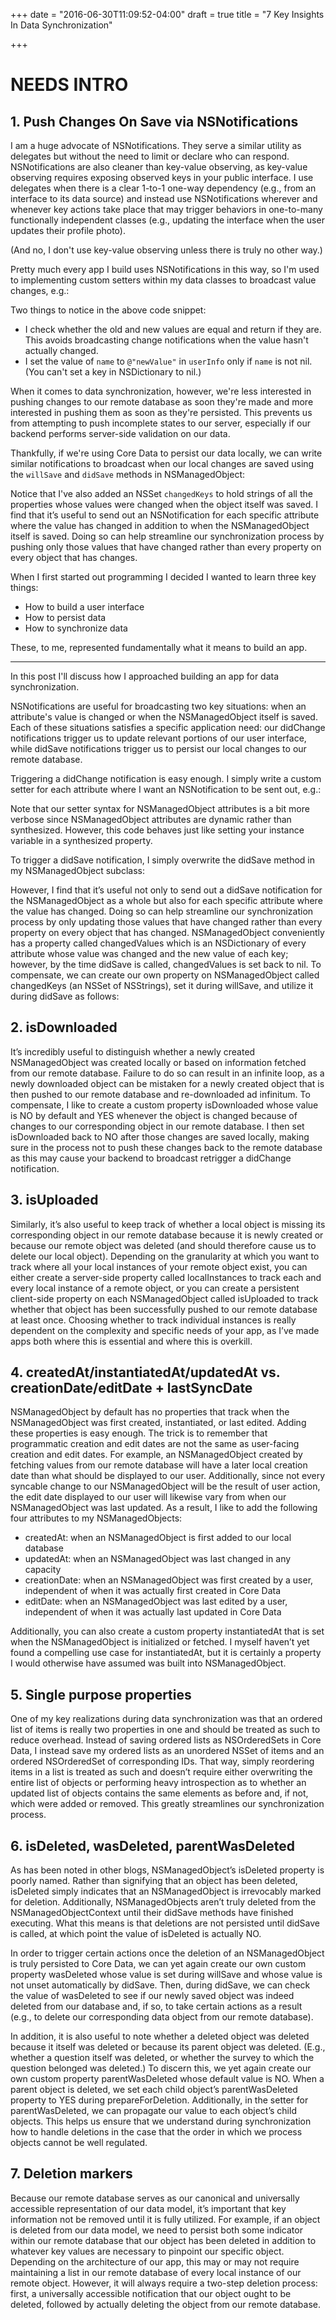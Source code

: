 +++
date = "2016-06-30T11:09:52-04:00"
draft = true
title = "7 Key Insights In Data Synchronization"

+++

# NEEDS INTRO

## 1. Push Changes On Save via NSNotifications

I am a huge advocate of NSNotifications. They serve a similar utility as delegates but without the need to limit or declare who can respond. NSNotifications are also cleaner than key-value observing, as key-value observing requires exposing observed keys in your public interface. I use delegates when there is a clear 1-to-1 one-way dependency (e.g., from an interface to its data source) and instead use NSNotifications wherever and whenever key actions take place that may trigger behaviors in one-to-many functionally independent classes (e.g., updating the interface when the user updates their profile photo).

(And no, I don't use key-value observing unless there is truly no other way.)

Pretty much every app I build uses NSNotifications in this way, so I'm used to implementing custom setters within my data classes to broadcast value changes, e.g.:

<script src="https://gist.github.com/kenmhaggerty/eb013fde749156d8780f449715f43079.js"></script>

Two things to notice in the above code snippet:

- I check whether the old and new values are equal and return if they are. This avoids broadcasting change notifications when the value hasn't actually changed.
- I set the value of `name` to `@"newValue"` in `userInfo` only if `name` is not nil. (You can't set a key in NSDictionary to nil.)

When it comes to data synchronization, however, we're less interested in pushing changes to our remote database as soon they're made and more interested in pushing them as soon as they're persisted. This prevents us from attempting to push incomplete states to our server, especially if our backend performs server-side validation on our data.

Thankfully, if we're using Core Data to persist our data locally, we can write similar notifications to broadcast when our local changes are saved using the `willSave` and `didSave` methods in NSManagedObject:

<script src="https://gist.github.com/kenmhaggerty/cbdd5f38b329eab2384166730924781b.js"></script>

Notice that I've also added an NSSet `changedKeys` to hold strings of all the properties whose values were changed when the object itself was saved. I find that it’s useful to send out an NSNotification for each specific attribute where the value has changed in addition to when the NSManagedObject itself is saved. Doing so can help streamline our synchronization process by pushing only those values that have changed rather than every property on every object that has changes.




When I first started out programming I decided I wanted to learn three key things:

- How to build a user interface
- How to persist data
- How to synchronize data

These, to me, represented fundamentally what it means to build an app.

* * *

In this post I'll discuss how I approached building an app for data synchronization.



 NSNotifications are useful for broadcasting two key situations: when an attribute's value is changed or when the NSManagedObject itself is saved. Each of these situations satisfies a specific application need: our didChange notifications trigger us to update relevant portions of our user interface, while didSave notifications trigger us to persist our local changes to our remote database.

Triggering a didChange notification is easy enough. I simply write a custom setter for each attribute where I want an NSNotification to be sent out, e.g.:

<script src="https://gist.github.com/kenmhaggerty/fe92195b27bde93d5b0f123eaf22d0c3.js"></script>

Note that our setter syntax for NSManagedObject attributes is a bit more verbose since NSManagedObject attributes are dynamic rather than synthesized. However, this code behaves just like setting your instance variable in a synthesized property.

To trigger a didSave notification, I simply overwrite the didSave method in my NSManagedObject subclass:

<script src="https://gist.github.com/kenmhaggerty/b03a19191e7b71f401c0c532324bf743.js"></script>

However, I find that it’s useful not only to send out a didSave notification for the NSManagedObject as a whole but also for each specific attribute where the value has changed. Doing so can help streamline our synchronization process by only updating those values that have changed rather than every property on every object that has changed. NSManagedObject conveniently has a property called changedValues which is an NSDictionary of every attribute whose value was changed and the new value of each key; however, by the time didSave is called, changedValues is set back to nil. To compensate, we can create our own property on NSManagedObject called changedKeys (an NSSet of NSStrings), set it during willSave, and utilize it during didSave as follows:

<script src="https://gist.github.com/kenmhaggerty/cbdd5f38b329eab2384166730924781b.js"></script>

## 2. isDownloaded

It’s incredibly useful to distinguish whether a newly created NSManagedObject was created locally or based on information fetched from our remote database. Failure to do so can result in an infinite loop, as a newly downloaded object can be mistaken for a newly created object that is then pushed to our remote database and re-downloaded ad infinitum. To compensate, I like to create a custom property isDownloaded whose value is NO by default and YES whenever the object is changed because of changes to our corresponding object in our remote database. I then set isDownloaded back to NO after those changes are saved locally, making sure in the process not to push these changes back to the remote database as this may cause your backend to broadcast retrigger a didChange notification.

## 3. isUploaded

Similarly, it’s also useful to keep track of whether a local object is missing its corresponding object in our remote database because it is newly created or because our remote object was deleted (and should therefore cause us to delete our local object). Depending on the granularity at which you want to track where all your local instances of your remote object exist, you can either create a server-side property called localInstances to track each and every local instance of a remote object, or you can create a persistent client-side property on each NSManagedObject called isUploaded to track whether that object has been successfully pushed to our remote database at least once. Choosing whether to track individual instances is really dependent on the complexity and specific needs of your app, as I’ve made apps both where this is essential and where this is overkill.

## 4. createdAt/instantiatedAt/updatedAt vs. creationDate/editDate + lastSyncDate

NSManagedObject by default has no properties that track when the NSManagedObject was first created, instantiated, or last edited. Adding these properties is easy enough. The trick is to remember that programmatic creation and edit dates are not the same as user-facing creation and edit dates. For example, an NSManagedObject created by fetching values from our remote database will have a later local creation date than what should be displayed to our user. Additionally, since not every syncable change to our NSManagedObject will be the result of user action, the edit date displayed to our user will likewise vary from when our NSManagedObject was last updated. As a result, I like to add the following four attributes to my NSManagedObjects:

- createdAt: when an NSManagedObject is first added to our local database
- updatedAt: when an NSManagedObject was last changed in any capacity
- creationDate: when an NSManagedObject was first created by a user, independent of when it was actually first created in Core Data
- editDate: when an NSManagedObject was last edited by a user, independent of when it was actually last updated in Core Data

Additionally, you can also create a custom property instantiatedAt that is set when the NSManagedObject is initialized or fetched. I myself haven’t yet found a compelling use case for instantiatedAt, but it is certainly a property I would otherwise have assumed was built into NSManagedObject.

## 5. Single purpose properties

One of my key realizations during data synchronization was that an ordered list of items is really two properties in one and should be treated as such to reduce overhead. Instead of saving ordered lists as NSOrderedSets in Core Data, I instead save my ordered lists as an unordered NSSet of items and an ordered NSOrderedSet of corresponding IDs. That way, simply reordering items in a list is treated as such and doesn’t require either overwriting the entire list of objects or performing heavy introspection as to whether an updated list of objects contains the same elements as before and, if not, which were added or removed. This greatly streamlines our synchronization process.

## 6. isDeleted, wasDeleted, parentWasDeleted

As has been noted in other blogs, NSManagedObject’s isDeleted property is poorly named. Rather than signifying that an object has been deleted, isDeleted simply indicates that an NSManagedObject is irrevocably marked for deletion. Additionally, NSManagedObjects aren’t truly deleted from the NSManagedObjectContext until their didSave methods have finished executing. What this means is that deletions are not persisted until didSave is called, at which point the value of isDeleted is actually NO.

In order to trigger certain actions once the deletion of an NSManagedObject is truly persisted to Core Data, we can yet again create our own custom property wasDeleted whose value is set during willSave and whose value is not unset automatically by didSave. Then, during didSave, we can check the value of wasDeleted to see if our newly saved object was indeed deleted from our database and, if so, to take certain actions as a result (e.g., to delete our corresponding data object from our remote database).

In addition, it is also useful to note whether a deleted object was deleted because it itself was deleted or because its parent object was deleted. (E.g., whether a question itself was deleted, or whether the survey to which the question belonged was deleted.) To discern this, we yet again create our own custom property parentWasDeleted whose default value is NO. When a parent object is deleted, we set each child object’s parentWasDeleted property to YES during prepareForDeletion. Additionally, in the setter for parentWasDeleted, we can propagate our value to each object’s child objects. This helps us ensure that we understand during synchronization how to handle deletions in the case that the order in which we process objects cannot be well regulated.

## 7. Deletion markers

Because our remote database serves as our canonical and universally accessible representation of our data model, it’s important that key information not be removed until it is fully utilized. For example, if an object is deleted from our data model, we need to persist both some indicator within our remote database that our object has been deleted in addition to whatever key values are necessary to pinpoint our specific object. Depending on the architecture of our app, this may or may not require maintaining a list in our remote database of every local instance of our remote object. However, it will always require a two-step deletion process: first, a universally accessible notification that our object ought to be deleted, followed by actually deleting the object from our remote database.
